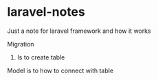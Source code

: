 # laravel-notes
Just a note for laravel framework and how it works


Migration
1. Is to create table

Model is to how to connect with table
